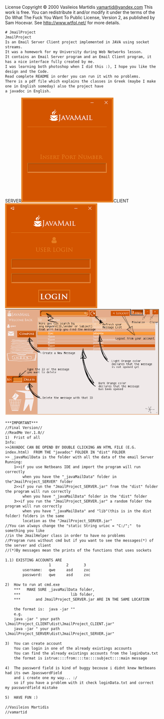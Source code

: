 License
Copyright © 2000 Vasileios Martidis vamartid@yandex.com
This work is free. You can redistribute it and/or modify it under the
terms of the Do What The Fuck You Want To Public License, Version 2,
as published by Sam Hocevar. See http://www.wtfpl.net/ for more details.

	# JmailProject
	JmailProject 
	Is an Email Server Client project implemented in JAVA using socket streams.
	It was a homework for my University during Web Networks lesson.
	It contains an Email Server program and an Email Client program, it has a nice interface fully created by me.
	I was learning both photoshop when I did this :), I hope you like the design and the Code.
	Read complete README in order you can run it with no problems.
	There is a pdf file which explains the classes in Greek (maybe I make one in English someday) also the project have
	a javadoc in English.
	
SERVER![alt tag](https://github.com/vamartid/JmailProject/blob/master/JmailProject_SERVER/src/vamartid/test1/images/server3.png)CLIENT![alt tag](https://raw.githubusercontent.com/vamartid/JmailProject/master/JmailProject_CLIENT/src/vamartid/test1/images/login.png)![alt tag](https://github.com/vamartid/JmailProject/blob/master/JmailProject_CLIENT/src/vamartid/test1/images/help.png)

	***IMPORTANT***
	//Final Version//
	//ReadMe Ver.1.0//
	1)	Frist of all
	Info:
	>>JAVADOC CAN BE OPEND BY DOUBLE CLICKING AN HTML FILE (E.G. index.html)  FROM THE "javadoc" FOLDER IN "dist" FOLDER
	>> _javaMailData is the folder with all the data of the email Server
	Running:
		1>>if you use Netbeans IDE and import the program will run correctly 
			when you have the "_javaMailData" folder in the"JmailProject_SERVER" folder
		2>>if you run the "JmailProject_SERVER.jar" from the "dist" folder the program will run correctly
			when you have "_javaMailData" folder in the "dist" folder
		3>>if you run the "JmailProject_SERVER.jar" a random folder the program will run correctly
			when you have "_javaMailData" and "lib"(this is in the dist folder) folders in the same 
			location as the "JmailProject_SERVER.jar"
	//You can always change the "static String urLoc = "C:/";"  to something you like 
	//in the JmailHelper class in order to have no problems
	//Program runs without cmd but if you want to see the messages(*) of the server and client
	//(*)By messages mean the prints of the functions that uses sockets
	
	1.1) EXISTING ACCOUNTS ARE 
						1		2		3
			username:	qwe		asd		zxc
			password:	qwe		asd		zxc
		
	2)	How to run at cmd.exe
		***   MAKE SURE _javaMailData folder,
		***						  lib folder,
		***	   	  and JmailProject_SERVER.jar ARE IN THE SAME LOCATION
			   
		the format is:	java -jar ""
		e.g.
		java -jar " your path \JmailProject_CLIENT\dist\JmailProject_CLIENT.jar"
		java -jar " your path \JmailProject_SERVER\dist\JmailProject_SERVER.jar"
	
	3)	You can create account
		You can login in one of the already existings accounts
		You can find the already existings accounts from the loginData.txt
		the format is istrue::::from::::to::::subject::::main message
	
	4)	The password field is kind of buggy becouse i didnt knew Netbeans had its own JpasswordField
		and i create one my way... :/
		so if you have a problem with it check loginData.txt and correct my passwordfield mistake
	
	5)	HAVE FUN :)
	
	//Vasileios Martidis
	//vamartid

